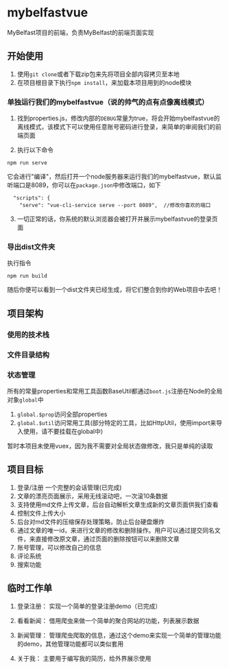 # mybelfastvue
MyBelfast项目的前端，负责MyBelfast的前端页面实现

## 开始使用

1. 使用`git clone`或者下载zip包来先将项目全部内容拷贝至本地
2. 在项目根目录下执行`npm install`，来加载本项目用到的node模块

### 单独运行我们的mybelfastvue（说的帅气的点有点像离线模式）

1. 找到properties.js，修改内部的`DEBUG`常量为true，将会开始mybelfastvue的离线模式，该模式下可以使用任意账号密码进行登录，来简单的审阅我们的前端页面

2. 执行以下命令
```
npm run serve
```
它会进行"编译"，然后打开一个node服务器来运行我们的mybelfastvue，默认监听端口是8089，你可以在`package.json`中修改端口，如下
```
  "scripts": {
    "serve": "vue-cli-service serve --port 8089",  //修改你喜欢的端口
```

3. 一切正常的话，你系统的默认浏览器会被打开并展示mybelfastvue的登录页面

### 导出dist文件夹

执行指令
```
npm run build
```

随后你便可以看到一个dist文件夹已经生成，将它们整合到你的Web项目中去吧！

## 项目架构

### 使用的技术栈

### 文件目录结构

### 状态管理

所有的常量properties和常用工具函数BaseUtil都通过`boot.js`注册在Node的全局对象`global`中

1. `global.$prop`访问全部properties
2. `global.$util`访问常用工具(部分特定的工具，比如HttpUtil，使用import来导入使用，请不要挂载在global中)

暂时本项目未使用vuex，因为我不需要对全局状态做修改，我只是单纯的读取

## 项目目标

1. 登录/注册 一个完整的会话管理(已完成)
2. 文章的漂亮页面展示，采用无线滚动吧，一次滚10条数据
3. 支持使用md文件上传文章，后台自动解析文章生成新的文章页面供我们查看
  1. 控制文件上传大小
  2. 后台对md文件的压缩保存处理策略，防止后台硬盘爆炸
  3. 通过文章的唯一id，来进行文章的修改和删除操作。用户可以通过提交同名文件，来直接修改原文章，通过页面的删除按钮可以来删除文章
4. 账号管理，可以修改自己的信息
5. 评论系统
6. 搜索功能

## 临时工作单

1. 登录注册： 实现一个简单的登录注册demo（已完成）

2. 看看新闻： 借用爬虫来做一个简单的聚合网站的功能，列表展示数据

3. 新闻管理： 管理爬虫爬取的信息，通过这个demo来实现一个简单的管理功能的demo，其他管理功能都可以类似套用

4. 关于我： 主要用于编写我的简历，给外界展示使用